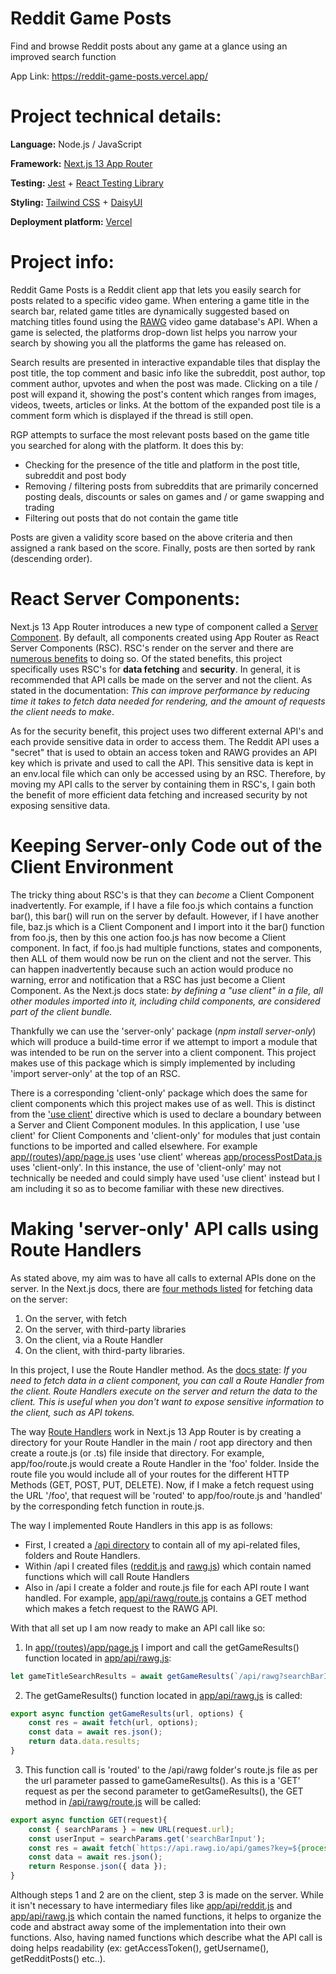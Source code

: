 # Reddit Game Posts
Find and browse Reddit posts about any game at a glance using an improved search function

App Link: https://reddit-game-posts.vercel.app/

# Project technical details:

**Language:** Node.js / JavaScript

**Framework:** [Next.js 13 App Router](https://nextjs.org)

**Testing:** [Jest](https://jestjs.io/) + [React Testing Library](https://testing-library.com/docs/react-testing-library/intro/)

**Styling:** [Tailwind CSS](https://nextjs.org/docs/app/building-your-application/styling/tailwind-css) + [DaisyUI](https://daisyui.com/)

**Deployment platform:** [Vercel](https://vercel.com)


# Project info:
Reddit Game Posts is a Reddit client app that lets you easily search for posts related to a specific video game. When entering a game title in the search bar, related game titles are dynamically suggested based on matching titles found using the [RAWG](https://rawg.io/) video game database's API. When a game is selected, the platforms drop-down list helps you narrow your search by showing you all the platforms the game has released on.

Search results are presented in interactive expandable tiles that display the post title, the top comment and basic info like the subreddit, post author, top comment author, upvotes and when the post was made. Clicking on a tile / post will expand it, showing the post's content which ranges from images, videos, tweets, articles or links. At the bottom of the expanded post tile is a comment form which is displayed if the thread is still open.

RGP attempts to surface the most relevant posts based on the game title you searched for along with the platform.
It does this by:
- Checking for the presence of the title and platform in the post title, subreddit and post body
- Removing / filtering posts from subreddits that are primarily concerned posting deals, discounts or sales on games and / or game swapping and trading
- Filtering out posts that do not contain the game title

Posts are given a validity score based on the above criteria and then assigned a rank based on the score. Finally, posts are then sorted by rank (descending order).


# React Server Components:
Next.js 13 App Router introduces a new type of component called a [Server Component](https://nextjs.org/docs/app/building-your-application/rendering/server-components). By default, all components created using App Router as React Server Components (RSC). RSC's render on the server and there are [numerous benefits](https://nextjs.org/docs/app/building-your-application/rendering/server-components#benefits-of-server-rendering) to doing so. Of the stated benefits, this project specifically uses RSC's for **data fetching** and **security**. In general, it is recommended that API calls be made on the server and not the client. As stated in the documentation: *This can improve performance by reducing time it takes to fetch data needed for rendering, and the amount of requests the client needs to make*. 

As for the security benefit, this project uses two different external API's and each provide sensitive data in order to access them. The Reddit API uses a "secret" that is used to obtain an access token and RAWG provides an API key which is private and used to call the API. This sensitive data is kept in an env.local file which can only be accessed using by an RSC. Therefore, by moving my API calls to the server by containing them in RSC's, I gain both the benefit of more efficient data fetching and increased security by not exposing sensitive data.


# Keeping Server-only Code out of the Client Environment
The tricky thing about RSC's is that they can *become* a Client Component inadvertently. For example, if I have a file foo.js which contains a function bar(), this bar() will run on the server by default. However, if I have another file, baz.js which is a Client Component and I import into it the bar() function from foo.js, then by this one action foo.js has now become a Client component. In fact, if foo.js had multiple functions, states and components, then ALL of them would now be run on the client and not the server. This can happen inadvertently because such an action would produce no warning, error and notification that a RSC has just become a Client Component. As the Next.js docs state: *by defining a "use client" in a file, all other modules imported into it, including child components, are considered part of the client bundle.*

Thankfully we can use the 'server-only' package (*npm install server-only*) which will produce a build-time error if we attempt to import a module that was intended to be run on the server into a client component. This project makes use of this package which is simply implemented by including 'import server-only' at the top of an RSC.

There is a corresponding 'client-only' package which does the same for client components which this project makes use of as well. This is distinct from the ['use client'](https://nextjs.org/docs/app/building-your-application/rendering/client-components#using-client-components-in-nextjs) directive which is used to declare a boundary between a Server and Client Component modules. In this application, I use 'use client' for Client Components and 'client-only' for modules that just contain functions to be imported and called elsewhere. For example [app/(routes)/app/page.js](https://github.com/masoumim/reddit-game-posts/blob/main/app/(routes)/app/page.js) uses 'use client' whereas [app/processPostData.js](https://github.com/masoumim/reddit-game-posts/blob/main/app/processPostData.js) uses 'client-only'. In this instance, the use of 'client-only' may not technically be needed and could simply have used 'use client' instead but I am including it so as to become familiar with these new directives.

# Making 'server-only' API calls using Route Handlers
As stated above, my aim was to have all calls to external APIs done on the server. In the Next.js docs, there are [four methods listed](https://nextjs.org/docs/app/building-your-application/data-fetching/fetching-caching-and-revalidating) for fetching data on the server:

1. On the server, with fetch
2. On the server, with third-party libraries
3. On the client, via a Route Handler
4. On the client, with third-party libraries.

In this project, I use the Route Handler method. As the [docs state](https://nextjs.org/docs/app/building-your-application/data-fetching/fetching-caching-and-revalidating#fetching-data-on-the-client-with-route-handlers): *If you need to fetch data in a client component, you can call a Route Handler from the client. Route Handlers execute on the server and return the data to the client. This is useful when you don't want to expose sensitive information to the client, such as API tokens.*

The way [Route Handlers](https://nextjs.org/docs/app/building-your-application/routing/route-handlers) work in Next.js 13 App Router is by creating a directory for your Route Handler in the main / root app directory and then create a route.js (or .ts) file inside that directory. For example, app/foo/route.js would create a Route Handler in the 'foo' folder. Inside the route file you would include all of your routes for the different HTTP Methods (GET, POST, PUT, DELETE). Now, if I make a fetch request using the URL '/foo', that request will be 'routed' to app/foo/route.js and 'handled' by the corresponding fetch function in route.js.

The way I implemented Route Handlers in this app is as follows:

- First, I created a [/api directory](https://github.com/masoumim/reddit-game-posts/tree/main/app/api) to contain all of my api-related files, folders and Route Handlers.
- Within /api I created files ([reddit.js](https://github.com/masoumim/reddit-game-posts/blob/main/app/api/reddit.js) and [rawg.js](https://github.com/masoumim/reddit-game-posts/blob/main/app/api/rawg.js)) which contain named functions which will call Route Handlers
- Also in /api I create a folder and route.js file for each API route I want handled. For example, [app/api/rawg/route.js](https://github.com/masoumim/reddit-game-posts/blob/main/app/api/rawg/route.js) contains a GET method which makes a fetch request to the RAWG API.

With that all set up I am now ready to make an API call like so:

1. In [app/(routes)/app/page.js](https://github.com/masoumim/reddit-game-posts/blob/main/app/(routes)/app/page.js) I import and call the getGameResults() function located in [app/api/rawg.js](https://github.com/masoumim/reddit-game-posts/blob/main/app/api/rawg.js): 

```javascript
let gameTitleSearchResults = await getGameResults(`/api/rawg?searchBarInput=${searchBarInput}`, { method: 'GET'});
```

2. The getGameResults() function located in [app/api/rawg.js](https://github.com/masoumim/reddit-game-posts/blob/main/app/api/rawg.js) is called:

```javascript
export async function getGameResults(url, options) {    
    const res = await fetch(url, options);
    const data = await res.json();    
    return data.data.results;
}
```

3. This function call is 'routed' to the /api/rawg folder's route.js file as per the url parameter passed to gameGameResults(). As this is a 'GET' request as per the second parameter to getGameResults(), the GET method in [/api/rawg/route.js](https://github.com/masoumim/reddit-game-posts/blob/main/app/api/rawg/route.js) will be called:

```javascript
export async function GET(request){              
    const { searchParams } = new URL(request.url);
    const userInput = searchParams.get('searchBarInput');                                
    const res = await fetch(`https://api.rawg.io/api/games?key=${process.env.RAWG_API_KEY}&search=${userInput}`, { method: 'GET' });            
    const data = await res.json();
    return Response.json({ data });
}
```

Although steps 1 and 2 are on the client, step 3 is made on the server. While it isn't necessary to have intermediary files like [app/api/reddit.js](https://github.com/masoumim/reddit-game-posts/blob/main/app/api/reddit.js) and [app/api/rawg.js](https://github.com/masoumim/reddit-game-posts/blob/main/app/api/rawg.js) which contain the named functions, it helps to organize the code and abstract away some of the implementation into their own functions. Also, having named functions which describe what the API call is doing helps readability (ex: getAccessToken(), getUsername(), getRedditPosts() etc..).













